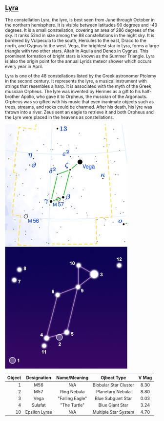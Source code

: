 ## [Lyra](http://www.seasky.org/constellations/constellation-lyra.html)
The constellation Lyra, the lyre, is best seen from June through October in the northern hemisphere. It is visible between latitudes 90 degrees and -40 degrees. It is a small constellation, covering an area of 286 degrees of the sky. It ranks 52nd in size among the 88 constellations in the night sky. It is bordered by Vulpecula to the south, Hercules to the east, Draco to the north, and Cygnus to the west. Vega, the brightest star in Lyra, forms a large triangle with two other stars, Altair in Aquila and Deneb in Cygnus. This prominent formation of bright stars is known as the Summer Triangle. Lyra is also the origin point for the annual Lyrids meteor shower which occurs every year in April.

Lyra is one of the 48 constellations listed by the Greek astronomer Ptolemy in the second century. It represents the lyre, a musical instrument with strings that resembles a harp. It is associated with the myth of the Greek musician Orpheus. The lyre was invented by Hermes as a gift to his half-brother Apollo, who gave it to Orpheus, the musician of the Argonauts. Orpheus was so gifted with his music that even inanimate objects such as trees, streams, and rocks could be charmed. After his death, his lyre was thrown into a river. Zeus sent an eagle to retrieve it and both Orpheus and the Lyre were placed in the heavens as constellations.

![alt text](./img/lyra/lyra.01.png "leo")
![alt text](./img/lyra/lyra.02.jpg "leo")

|Object|Designation|Name/Meaning|Ojbect Type|V Mag|
---:|:---:|:---:|:---:|:---:
1|M56|N/A|Blobular Star Cluster|8.30
2|M57|Ring Nebula|Planetary Nebula|8.80
3|Vega|"Falling Eagle"|Blue Subgiant Star|0.03
4|Sulafat|"The Turtle"|Blue Giant Star|3.24
10|Epsilon Lyrae|N/A|Multiple Star System|4.70